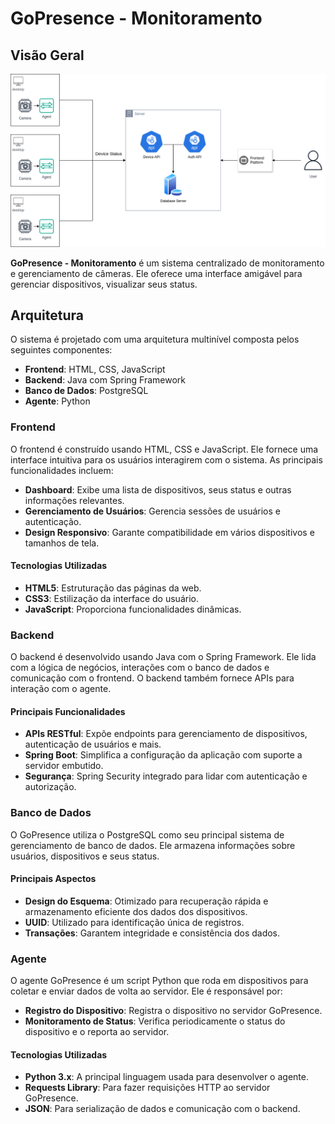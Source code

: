 # GoPresence - Monitoramento

## Visão Geral

![](gopresence-monitoramento.png)

**GoPresence - Monitoramento** é um sistema centralizado de monitoramento e gerenciamento de câmeras. Ele oferece uma interface amigável para gerenciar dispositivos, visualizar seus status.
## Arquitetura
O sistema é projetado com uma arquitetura multinível composta pelos seguintes componentes:

- **Frontend**: HTML, CSS, JavaScript
- **Backend**: Java com Spring Framework
- **Banco de Dados**: PostgreSQL
- **Agente**: Python

### Frontend
O frontend é construído usando HTML, CSS e JavaScript. Ele fornece uma interface intuitiva para os usuários interagirem com o sistema. As principais funcionalidades incluem:

- **Dashboard**: Exibe uma lista de dispositivos, seus status e outras informações relevantes.
- **Gerenciamento de Usuários**: Gerencia sessões de usuários e autenticação.
- **Design Responsivo**: Garante compatibilidade em vários dispositivos e tamanhos de tela.

#### Tecnologias Utilizadas
- **HTML5**: Estruturação das páginas da web.
- **CSS3**: Estilização da interface do usuário.
- **JavaScript**: Proporciona funcionalidades dinâmicas.

### Backend
O backend é desenvolvido usando Java com o Spring Framework. Ele lida com a lógica de negócios, interações com o banco de dados e comunicação com o frontend. O backend também fornece APIs para interação com o agente.

#### Principais Funcionalidades
- **APIs RESTful**: Expõe endpoints para gerenciamento de dispositivos, autenticação de usuários e mais.
- **Spring Boot**: Simplifica a configuração da aplicação com suporte a servidor embutido.
- **Segurança**: Spring Security integrado para lidar com autenticação e autorização.

### Banco de Dados
O GoPresence utiliza o PostgreSQL como seu principal sistema de gerenciamento de banco de dados. Ele armazena informações sobre usuários, dispositivos e seus status.

#### Principais Aspectos
- **Design do Esquema**: Otimizado para recuperação rápida e armazenamento eficiente dos dados dos dispositivos.
- **UUID**: Utilizado para identificação única de registros.
- **Transações**: Garantem integridade e consistência dos dados.

### Agente
O agente GoPresence é um script Python que roda em dispositivos para coletar e enviar dados de volta ao servidor. Ele é responsável por:

- **Registro do Dispositivo**: Registra o dispositivo no servidor GoPresence.
- **Monitoramento de Status**: Verifica periodicamente o status do dispositivo e o reporta ao servidor.

#### Tecnologias Utilizadas
- **Python 3.x**: A principal linguagem usada para desenvolver o agente.
- **Requests Library**: Para fazer requisições HTTP ao servidor GoPresence.
- **JSON**: Para serialização de dados e comunicação com o backend.
